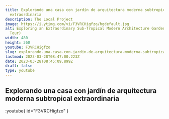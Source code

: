 ```yaml
---
title: Explorando una casa con jardín de arquitectura moderna subtropical
  extraordinaria
description: The Local Project
image: https://i.ytimg.com/vi/F3VRCHigfzo/hqdefault.jpg
alt: Exploring an Extraordinary Sub-Tropical Modern Architecture Garden Home (House
  Tour)
width: 480
height: 360
youtube: F3VRCHigfzo
slug: explorando-una-casa-con-jardin-de-arquitectura-moderna-subtropical-extraordinaria
lastmod: 2023-03-28T08:47:00.223Z
date: 2023-03-28T08:45:09.899Z
draft: false
type: youtube
---
```


## Explorando una casa con jardín de arquitectura moderna subtropical extraordinaria

:youtube{ id="F3VRCHigfzo" }